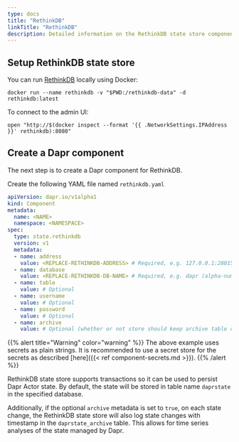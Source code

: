 ```yaml
---
type: docs
title: "RethinkDB"
linkTitle: "RethinkDB"
description: Detailed information on the RethinkDB state store component
---
```


## Setup RethinkDB state store

You can run [RethinkDB](https://rethinkdb.com/) locally using Docker:

```
docker run --name rethinkdb -v "$PWD:/rethinkdb-data" -d rethinkdb:latest
```

To connect to the admin UI:

```shell
open "http://$(docker inspect --format '{{ .NetworkSettings.IPAddress }}' rethinkdb):8080"
```

## Create a Dapr component

The next step is to create a Dapr component for RethinkDB.

Create the following YAML file named `rethinkdb.yaml`

```yaml
apiVersion: dapr.io/v1alpha1
kind: Component
metadata:
  name: <NAME>
  namespace: <NAMESPACE>
spec:
  type: state.rethinkdb
  version: v1
  metadata:
  - name: address
    value: <REPLACE-RETHINKDB-ADDRESS> # Required, e.g. 127.0.0.1:28015 or rethinkdb.default.svc.cluster.local:28015).
  - name: database
    value: <REPLACE-RETHINKDB-DB-NAME> # Required, e.g. dapr (alpha-numerics only)
  - name: table
    value: # Optional
  - name: username
    value: # Optional
  - name: password
    value: # Optional
  - name: archive
    value: # Optional (whether or not store should keep archive table of all the state changes)
```

{{% alert title="Warning" color="warning" %}}
The above example uses secrets as plain strings. It is recommended to use a secret store for the secrets as described [here]({{< ref component-secrets.md >}}).
{{% /alert %}}

RethinkDB state store supports transactions so it can be used to persist Dapr Actor state. By default, the state will be stored in table name `daprstate` in the specified database. 

Additionally, if the optional `archive` metadata is set to `true`, on each state change, the RethinkDB state store will also log state changes with timestamp in the `daprstate_archive` table. This allows for time series analyses of the state managed by Dapr. 
